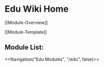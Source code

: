 # Edu Wiki Home

[[Module-Overview]]

[[Module-Template]]



## Module List:

<<Navigation("Edu Modules", "/edu", false)>>